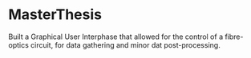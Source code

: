 # MasterThesis
Built a Graphical User Interphase that allowed for the control of a fibre-optics circuit, for data gathering and minor dat post-processing.
